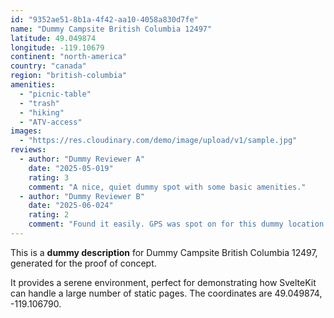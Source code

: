 ```yaml
---
id: "9352ae51-8b1a-4f42-aa10-4058a830d7fe"
name: "Dummy Campsite British Columbia 12497"
latitude: 49.049874
longitude: -119.10679
continent: "north-america"
country: "canada"
region: "british-columbia"
amenities:
  - "picnic-table"
  - "trash"
  - "hiking"
  - "ATV-access"
images:
  - "https://res.cloudinary.com/demo/image/upload/v1/sample.jpg"
reviews:
  - author: "Dummy Reviewer A"
    date: "2025-05-019"
    rating: 3
    comment: "A nice, quiet dummy spot with some basic amenities."
  - author: "Dummy Reviewer B"
    date: "2025-06-024"
    rating: 2
    comment: "Found it easily. GPS was spot on for this dummy location."
---
```


This is a **dummy description** for Dummy Campsite British Columbia 12497, generated for the proof of concept.

It provides a serene environment, perfect for demonstrating how SvelteKit can handle a large number of static pages. The coordinates are 49.049874, -119.106790.
